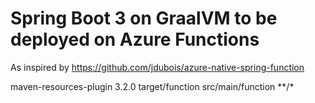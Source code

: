 # Spring Boot 3 on GraalVM to be deployed on Azure Functions

As inspired by https://github.com/jdubois/azure-native-spring-function



<plugin>
				<artifactId>maven-resources-plugin</artifactId>
				<version>3.2.0</version>
				<configuration>
					<outputDirectory>target/function</outputDirectory>
					<resources>
						<resource>
							<directory>src/main/function</directory>
							<includes>
								<include>**/*</include>
							</includes>
						</resource>
					</resources>
				</configuration>
			</plugin>
